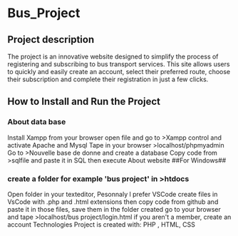 # Bus_Project

## Project description

The project is an innovative website designed to simplify the process of registering and subscribing to bus transport services.
This site allows users to quickly and easily create an account,
select their preferred route,
choose their subscription and complete their registration in just a few clicks.

## How to Install and Run the Project
### About data base

Install Xampp from your browser
open file and go to >Xampp control and activate Apache and Mysql
Tape in your browser >localhost/phpmyadmin
Go to >Nouvelle base de donne and create a database
Copy code from >sqlfile and paste it in SQL then execute
About website ##For Windows##

### create a folder for example 'bus project' in >htdocs

Open folder in your texteditor, Pesonnaly l prefer VSCode
create files in VsCode with .php and .html extensions then copy code from github and paste it in those files, save them in the folder created
go to your browser and tape >localhost/bus project/login.html
if you aren't a member, create an account
Technologies
Project is created with: PHP , HTML, CSS
